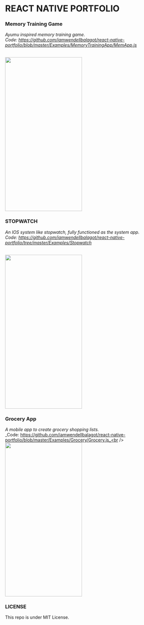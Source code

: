# REACT NATIVE PORTFOLIO

### Memory Training Game

_Ayumu inspired memory training game._<br />
_Code: https://github.com/iamwendellbalagot/react-native-portfolio/blob/master/Examples/MemoryTrainingApp/MemApp.js_ <br/><br/>

<img src="https://drive.google.com/uc?export=view&id=1CrD3d43eQZuM4WJqeXpxWZNcsNWQmc6s" width="250" height="500" />
 
### STOPWATCH
*An IOS system like stopwatch, fully functioned as the system app.*<br />
*Code:  https://github.com/iamwendellbalagot/react-native-portfolio/tree/master/Examples/Stopwatch* <br/><br/>

<img src="https://drive.google.com/uc?export=view&id=1CA2wy_LktHB41fdiEKwgXVMFbd6Q84dH" width="250" height="500" />

### Grocery App

_A mobile app to create grocery shopping lists._<br />
_Code: https://github.com/iamwendellbalagot/react-native-portfolio/blob/master/Examples/Grocery/Grocery.js_<br /><br />
<img src="https://drive.google.com/uc?export=view&id=1CVcPM98duI7x7IFhS1oBBWS4sqNiGmsr" width="250" height="500" /><br/>

### LICENSE

This repo is under MIT License.
